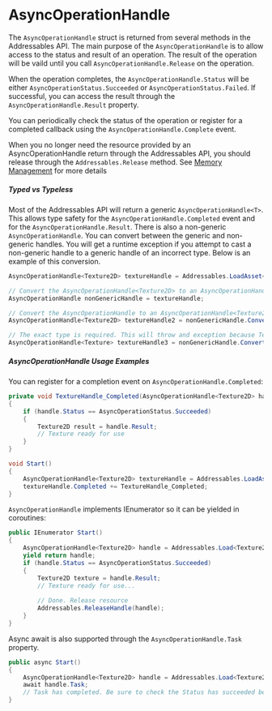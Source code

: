 # AsyncOperationHandle

The `AsyncOperationHandle` struct is returned from several methods in the Addressables API. The main purpose of the `AsyncOperationHandle` is to allow access to the status and result of an operation. The result of the operation will be vaild until you call `AsyncOperationHandle.Release` on the operation.

When the operation completes, the `AsyncOperationHandle.Status`  will be either `AsyncOperationStatus.Succeeded` or `AsyncOperationStatus.Failed`. If successful, you can access the result through the `AsyncOperationHandle.Result` property.

You can periodically check the status of the operation or register for a completed callback using the `AsyncOperationHandle.Complete` event.

When you no longer need the resource provided by an AsyncOperationHandle return through the Addressables API, you should release through the `Addressables.Release` method. See [Memory Management](AddressableAssetsCustomOperation) for more details

##### Typed vs Typeless
Most of the Addressables API will return a generic `AsyncOperationHandle<T>`. This allows type safety for the `AsyncOperationHandle.Completed` event and for the `AsyncOperationHandle.Result`. There is also a non-generic `AsyncOperationHandle`. You can convert between the generic and non-generic handles. You will get a runtime exception if you attempt to cast a non-generic handle to a generic handle of an incorrect type. Below is an example of this conversion.

```C#
AsyncOperationHandle<Texture2D> textureHandle = Addressables.LoadAsset<Texture2D>("mytexture");

// Convert the AsyncOperationHandle<Texture2D> to an AsyncOperationHandle
AsyncOperationHandle nonGenericHandle = textureHandle;

// Convert the AsyncOperationHandle to an AsyncOperationHandle<Texture2D>
AsyncOperationHandle<Texture2D> textureHandle2 = nonGenericHandle.Convert<Texture2D>();

// The exact type is required. This will throw and exception because Texture2D is required
AsyncOperationHandle<Texture> textureHandle3 = nonGenericHandle.Convert<Texture>();
```

##### AsyncOperationHandle Usage Examples

You can register for a completion event on `AsyncOperationHandle.Completed`:
```C#
private void TextureHandle_Completed(AsyncOperationHandle<Texture2D> handle)
{
	if (handle.Status == AsyncOperationStatus.Succeeded)
	{
		Texture2D result = handle.Result;
		// Texture ready for use
	}
}

void Start()
{
	AsyncOperationHandle<Texture2D> textureHandle = Addressables.LoadAsset<Texture2D>("mytexture");
	textureHandle.Completed += TextureHandle_Completed;
}
```

`AsyncOperationHandle` implements IEnumerator so it can be yielded in coroutines:

```C#
public IEnumerator Start()
{
	AsyncOperationHandle<Texture2D> handle = Addressables.Load<Texture2D>("mytexture");
	yield return handle;
	if (handle.Status == AsyncOperationStatus.Succeeded)
	{
		Texture2D texture = handle.Result;
		// Texture ready for use...
		
		// Done. Release resource
		Addressables.ReleaseHandle(handle);
	}
}
```

Async await is also supported through the `AsyncOperationHandle.Task` property.
```C#
public async Start()
{
	AsyncOperationHandle<Texture2D> handle = Addressables.Load<Texture2D>("mytexture");
	await handle.Task;
	// Task has completed. Be sure to check the Status has succeeded before getting the Result
}
```

